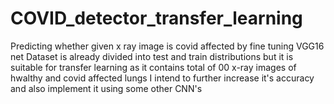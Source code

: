 # COVID_detector_transfer_learning
Predicting whether given x ray image is covid affected by fine tuning  VGG16 net 
Dataset is already divided into test and train distributions but it is suitable for transfer learning as it contains total of 00 x-ray images of hwalthy and covid affected lungs
I intend to further increase it's accuracy and also implement it using some other CNN's
